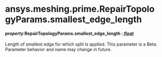 # ansys.meshing.prime.RepairTopologyParams.smallest_edge_length

#### *property* RepairTopologyParams.smallest_edge_length *: [float](https://docs.python.org/3.11/library/functions.html#float)*

Length of smallest edge for which split is applied.
This parameter is a Beta. Parameter behavior and name may change in future.

<!-- !! processed by numpydoc !! -->
